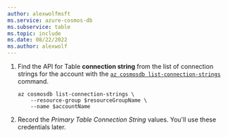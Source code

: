 ```yaml
---
author: alexwolfmsft
ms.service: azure-cosmos-db
ms.subservice: table
ms.topic: include
ms.date: 08/22/2022
ms.author: alexwolf
---
```

1. Find the API for Table **connection string** from the list of connection strings for the account with the [``az cosmosdb list-connection-strings``](/cli/azure/cosmosdb#az-cosmosdb-list-connection-strings) command.

    ```azurecli-interactive
    az cosmosdb list-connection-strings \
        --resource-group $resourceGroupName \
        --name $accountName 
    ```

1. Record the *Primary Table Connection String* values. You'll use these credentials later.
